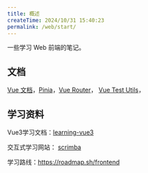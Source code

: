 ```yaml
---
title: 概述
createTime: 2024/10/31 15:40:23
permalink: /web/start/
---
```


一些学习 Web 前端的笔记。

## 文档

[Vue 文档](https://cn.vuejs.org/)，[Pinia](https://pinia.vuejs.org/zh/)，[Vue Router](https://router.vuejs.org/zh/)，
[Vue Test Utils](https://test-utils.vuejs.org/zh/)，

## 学习资料

Vue3学习文档：[learning-vue3](https://github.com/chengpeiquan/learning-vue3)

交互式学习网站： [scrimba](https://scrimba.com/)

学习路线：https://roadmap.sh/frontend
